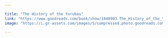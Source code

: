 ```yaml
---

title: "The History of the Yorubas"
link: "https://www.goodreads.com/book/show/1848903.The_History_of_the_Yorubas"
image: "https://i.gr-assets.com/images/S/compressed.photo.goodreads.com/books/1348998342l/1848903.jpg"

---
```

